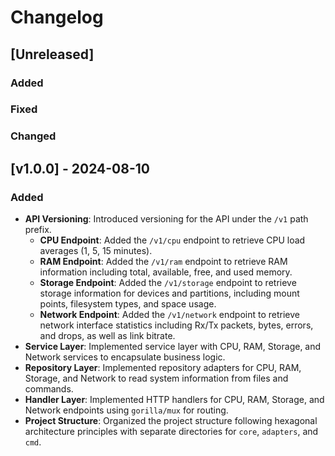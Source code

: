 # Changelog

## [Unreleased]

### Added

### Fixed

### Changed

## [v1.0.0] - 2024-08-10

### Added

- **API Versioning**: Introduced versioning for the API under the `/v1` path prefix.
  - **CPU Endpoint**: Added the `/v1/cpu` endpoint to retrieve CPU load averages (1, 5, 15 minutes).
  - **RAM Endpoint**: Added the `/v1/ram` endpoint to retrieve RAM information including total, available, free, and used memory.
  - **Storage Endpoint**: Added the `/v1/storage` endpoint to retrieve storage information for devices and partitions, including mount points, filesystem types, and space usage.
  - **Network Endpoint**: Added the `/v1/network` endpoint to retrieve network interface statistics including Rx/Tx packets, bytes, errors, and drops, as well as link bitrate.
- **Service Layer**: Implemented service layer with CPU, RAM, Storage, and Network services to encapsulate business logic.
- **Repository Layer**: Implemented repository adapters for CPU, RAM, Storage, and Network to read system information from files and commands.
- **Handler Layer**: Implemented HTTP handlers for CPU, RAM, Storage, and Network endpoints using `gorilla/mux` for routing.
- **Project Structure**: Organized the project structure following hexagonal architecture principles with separate directories for `core`, `adapters`, and `cmd`.
